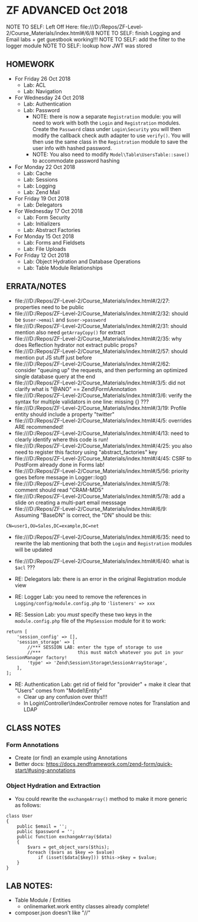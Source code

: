 # ZF ADVANCED Oct 2018

NOTE TO SELF: Left Off Here: file:///D:/Repos/ZF-Level-2/Course_Materials/index.html#/6/8
NOTE TO SELF: finish Logging and Email labs + get guestbook working!!!
NOTE TO SELF: add the filter to the logger module
NOTE TO SELF: lookup how JWT was stored

## HOMEWORK
* For Friday 26 Oct 2018
  * Lab: ACL
  * Lab: Navigation
* For Wednesday 24 Oct 2018
  * Lab: Authentication
  * Lab: Password
      * NOTE: there is now a separate `Registration` module: you will need to work with both the `Login` and `Registration` modules.
              Create the `Password` class under `Login\Security` you will then modify the callback check auth adapter to use `verify()`.
              You will then use the same class in the `Registration` module to save the user info with hashed password.      
	  * NOTE: You also need to modify `Model\Table\UsersTable::save()` to accommodate password hashing
* For Monday 22 Oct 2018
  * Lab: Cache
  * Lab: Sessions
  * Lab: Logging
  * Lab: Zend Mail
* For Friday 19 Oct 2018
  * Lab: Delegators
* For Wednesday 17 Oct 2018
  * Lab: Form Security
  * Lab: Initializers
  * Lab: Abstract Factories
* For Monday 15 Oct 2018
  * Lab: Forms and Fieldsets
  * Lab: File Uploads
* For Friday 12 Oct 2018
  * Lab: Object Hydration and Database Operations
  * Lab: Table Module Relationships

## ERRATA/NOTES
* file:///D:/Repos/ZF-Level-2/Course_Materials/index.html#/2/27: properties need to be public
* file:///D:/Repos/ZF-Level-2/Course_Materials/index.html#/2/32: should be `$user->email` and `$user->password`
* file:///D:/Repos/ZF-Level-2/Course_Materials/index.html#/2/31: should mention also need `getArrayCopy()` for extract
* file:///D:/Repos/ZF-Level-2/Course_Materials/index.html#/2/35: why does Reflection hydrator not extract public props?
* file:///D:/Repos/ZF-Level-2/Course_Materials/index.html#/2/57: should mention put JS stuff just before </body>
* file:///D:/Repos/ZF-Level-2/Course_Materials/index.html#/2/62: consider "queuing up" the requests, and then performing an optimized single database query at the end
* file:///D:/Repos/ZF-Level-2/Course_Materials/index.html#/3/5:  did not clarify what is "@ANO" == Zend\Form\Annotation
* file:///D:/Repos/ZF-Level-2/Course_Materials/index.html#/3/6:  verify the syntax for multiple validators in one line: missing {} ???
* file:///D:/Repos/ZF-Level-2/Course_Materials/index.html#/3/19: Profile entity should include a property "twitter"
* file:///D:/Repos/ZF-Level-2/Course_Materials/index.html#/4/5:  overrides ARE recommended!
* file:///D:/Repos/ZF-Level-2/Course_Materials/index.html#/4/13: need to clearly identify where this code is run!
* file:///D:/Repos/ZF-Level-2/Course_Materials/index.html#/4/25: you also need to register this factory using "abstract_factories" key
* file:///D:/Repos/ZF-Level-2/Course_Materials/index.html#/4/45: CSRF to PostForm already done in Forms lab!
* file:///D:/Repos/ZF-Level-2/Course_Materials/index.html#/5/56: priority goes before message in Logger::log()
* file:///D:/Repos/ZF-Level-2/Course_Materials/index.html#/5/78: comment should read "CRAM-MD5"
* file:///D:/Repos/ZF-Level-2/Course_Materials/index.html#/5/78: add a slide on creating a multi-part email messsage
* file:///D:/Repos/ZF-Level-2/Course_Materials/index.html#/6/9:  Assuming "BaseDN" is correct, the "DN" should be this:
```
CN=user1,OU=Sales,DC=example,DC=net
```
* file:///D:/Repos/ZF-Level-2/Course_Materials/index.html#/6/35: need to rewrite the lab mentioning that both the `Login` and `Registration` modules will be updated
* file:///D:/Repos/ZF-Level-2/Course_Materials/index.html#/6/40: what is `$acl` ???

* RE: Delegators lab: there is an error in the original Registration module view
* RE: Logger Lab: you need to remove the references in `Logging/config/module.config.php` to `'listeners' => xxx`
* RE: Session Lab: you *must* specify these two keys in the `module.config.php` file of the `PhpSession` module for it to work:
```
return [
	'session_config' => [],
	'session_storage' => [
		//*** SESSION LAB: enter the type of storage to use
		//***              this must match whatever you put in your SessionManager factory!
		'type' => 'Zend\Session\Storage\SessionArrayStorage',
	],
];
```
* RE: Authentication Lab: get rid of field for "provider" + make it clear that "Users" comes from "Model\Entity"
  * Clear up any confusion over this!!!
  * In Login\Controller\IndexController remove notes for Translation and LDAP

## CLASS NOTES
### Form Annotations
* Create (or find) an example using Annotations
* Better docs: https://docs.zendframework.com/zend-form/quick-start/#using-annotations

### Object Hydration and Extraction
* You could rewrite the `exchangeArray()` method to make it more generic as follows:
```
class User
{
    public $email = '';
    public $password = '';
    public function exchangeArray($data)
    {
        $vars = get_object_vars($this);
        foreach ($vars as $key => $value)
            if (isset($data[$key])) $this->$key = $value;
    }
}
```

## LAB NOTES:
* Table Module / Entities
  * onlinemarket.work entity classes already complete!
* composer.json doesn't like "//"
